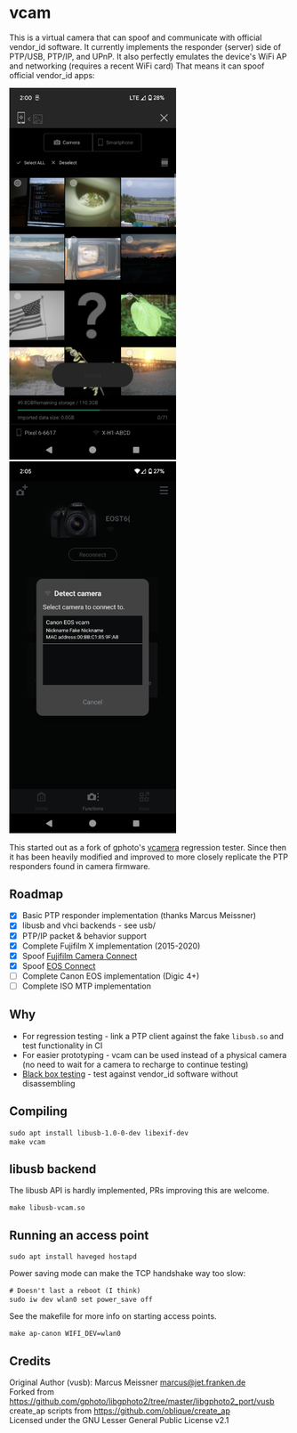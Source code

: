 # vcam
This is a virtual camera that can spoof and communicate with official vendor_id software. It currently implements the
responder (server) side of PTP/USB, PTP/IP, and UPnP. It also perfectly emulates the device's WiFi AP and networking
(requires a recent WiFi card) That means it can spoof official vendor_id apps:

<img title="Fujifilm Camera Connect connected to spoofed X-H1-ABCD" src="bin/Screenshot_20240402-140041.png" width="300"><img src="bin/Screenshot_20240402-140506.png" width="300">

This started out as a fork of gphoto's [vcamera](https://github.com/gphoto/libgphoto2/tree/master/libgphoto2_port/vusb) regression tester.
Since then it has been heavily modified and improved to more closely replicate the PTP responders found in camera firmware.

## Roadmap
- [x] Basic PTP responder implementation (thanks Marcus Meissner)
- [x] libusb and vhci backends - see usb/
- [x] PTP/IP packet & behavior support
- [x] Complete Fujifilm X implementation (2015-2020)
- [x] Spoof [Fujifilm Camera Connect](https://play.google.com/store/apps/details?id=com.fujifilm_dsc.app.remoteshooter&hl=en_US&gl=US)
- [x] Spoof [EOS Connect](https://play.google.com/store/apps/details?id=jp.co.canon.ic.cameraconnect&hl=en_US&gl=US)
- [ ] Complete Canon EOS implementation (Digic 4+)
- [ ] Complete ISO MTP implementation

## Why
- For regression testing - link a PTP client against the fake `libusb.so` and test functionality in CI
- For easier prototyping - vcam can be used instead of a physical camera (no need to wait for a camera to recharge to continue testing)
- [Black box testing](https://en.wikipedia.org/wiki/Black-box_testing) - test against vendor_id software without disassembling

## Compiling
```
sudo apt install libusb-1.0-0-dev libexif-dev
make vcam
```

## libusb backend
The libusb API is hardly implemented, PRs improving this are welcome.
```
make libusb-vcam.so
```

## Running an access point
```
sudo apt install haveged hostapd
```
Power saving mode can make the TCP handshake way too slow:
```
# Doesn't last a reboot (I think)
sudo iw dev wlan0 set power_save off
```
See the makefile for more info on starting access points.
```
make ap-canon WIFI_DEV=wlan0
```

## Credits
Original Author (vusb): Marcus Meissner <marcus@jet.franken.de>  
Forked from https://github.com/gphoto/libgphoto2/tree/master/libgphoto2_port/vusb  
create_ap scripts from https://github.com/oblique/create_ap  
Licensed under the GNU Lesser General Public License v2.1  

